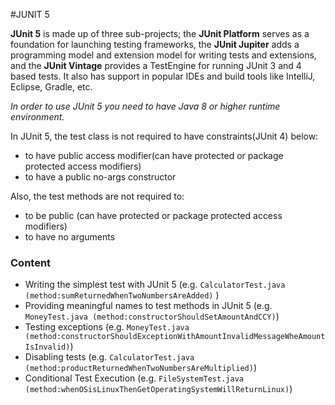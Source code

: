 #JUNIT 5

**JUnit 5** is made up of three sub-projects; the **JUnit Platform** serves as a foundation for launching testing frameworks, the 
**JUnit Jupiter** adds a programming model and extension model for writing tests and extensions, and the **JUnit Vintage** provides a 
TestEngine for running JUnit 3 and 4 based tests. It also has support in popular IDEs and build tools like IntelliJ, Eclipse, 
Gradle, etc.

*In order to use JUnit 5 you need to have Java 8 or higher runtime environment.*

In JUnit 5, the test class is not required to have constraints(JUnit 4) below: 

- to have public access modifier(can have protected or package protected access modifiers)
- to have a public no-args constructor

Also, the test methods are not required to:

- to be public (can have protected or package protected access modifiers)
- to have no arguments

### Content

- Writing the simplest test with JUnit 5 (e.g. `CalculatorTest.java (method:sumReturnedWhenTwoNumbersAreAdded)` )
- Providing meaningful names to test methods in JUnit 5 (e.g. `MoneyTest.java (method:constructorShouldSetAmountAndCCY)`)
- Testing exceptions (e.g. `MoneyTest.java (method:constructorShouldExceptionWithAmountInvalidMessageWheAmountIsInvalid)`)
- Disabling tests (e.g. `CalculatorTest.java (method:productReturnedWhenTwoNumbersAreMultiplied)`)
- Conditional Test Execution (e.g. `FileSystemTest.java (method:whenOSisLinuxThenGetOperatingSystemWillReturnLinux)`)


